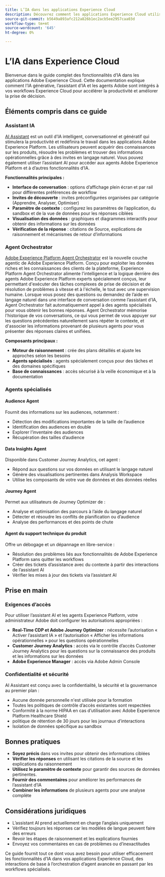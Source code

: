 ```yaml
---
title: L’IA dans les applications Experience Cloud
description: Découvrez comment les applications Experience Cloud utilisent l’IA générative (GenAI), l’assistant d’IA et l’IA dédiée aux agences.
source-git-commit: b5649a893afc212a826b1ec2acb5ee2957caa03d
workflow-type: tm+mt
source-wordcount: '645'
ht-degree: 0%

---
```


# L’IA dans Experience Cloud

Bienvenue dans le guide complet des fonctionnalités d’IA dans les applications Adobe Experience Cloud. Cette documentation explique comment l’IA générative, l’assistant d’IA et les agents Adobe sont intégrés à vos workflows Experience Cloud pour accélérer la productivité et améliorer la prise de décision.

## Éléments compris dans ce guide

### Assistant IA

[AI Assistant](./ai-assistant/ai-assistant-ui.md) est un outil d’IA intelligent, conversationnel et génératif qui stimulera la productivité et redéfinira le travail dans les applications Adobe Experience Platform. Les utilisateurs peuvent acquérir des connaissances sur les produits, résoudre les problèmes et trouver des informations opérationnelles grâce à des invites en langage naturel. Vous pouvez également utiliser l’assistant AI pour accéder aux agents Adobe Experience Platform et à d’autres fonctionnalités d’IA.

**Fonctionnalités principales :**

- **Interface de conversation** : options d’affichage plein écran et par rail pour différentes préférences de workflow
- **Invites de découverte** : invites préconfigurées organisées par catégorie (Apprendre, Analyser, Optimiser)
- **Paramètre de contexte** : configurez les paramètres de l’application, du sandbox et de la vue de données pour les réponses ciblées
- **Visualisation des données** : graphiques et diagrammes interactifs pour obtenir des informations sur les données
- **Vérification de la réponse** : citations de Source, explications de raisonnement et mécanismes de retour d’informations

### Agent Orchestrator

[Adobe Experience Platform Agent Orchestrator](./agents/agent-orchestrator.md) est la nouvelle couche agentic de Adobe Experience Platform. Conçu pour exploiter les données riches et les connaissances des clients de la plateforme, Experience Platform Agent Orchestrator alimente l&#39;intelligence et la logique derrière des agents Adobe Experience Platform experts spécialement conçus, leur permettant d&#39;exécuter des tâches complexes de prise de décision et de résolution de problèmes à vitesse et à l&#39;échelle, le tout avec une supervision humaine. Lorsque vous posez des questions ou demandez de l’aide en langage naturel dans une interface de conversation comme l’assistant d’IA, Agent Orchestrator fait automatiquement appel à des agents spécialisés pour vous obtenir les bonnes réponses. Agent Orchestrator mémorise l&#39;historique de vos conversations, ce qui vous permet de vous appuyer sur les questions précédentes naturellement sans répéter le contexte, et d&#39;associer les informations provenant de plusieurs agents pour vous présenter des réponses claires et unifiées.

**Composants principaux :**

- **Moteur de raisonnement** : crée des plans détaillés et ajuste les approches selon les besoins
- **Agents spécialisés** : agents spécialement conçus pour des tâches et des domaines spécifiques
- **Base de connaissances** : accès sécurisé à la veille économique et à la documentation

### Agents spécialisés

#### Audience Agent

Fournit des informations sur les audiences, notamment :

- Détection des modifications importantes de la taille de l’audience
- Identification des audiences en double
- Explorer l’inventaire des audiences
- Récupération des tailles d’audience

#### Data Insights Agent

Disponible dans Customer Journey Analytics, cet agent :

- Répond aux questions sur vos données en utilisant le langage naturel
- Génère des visualisations pertinentes dans Analysis Workspace
- Utilise les composants de votre vue de données et des données réelles

#### Journey Agent

Permet aux utilisateurs de Journey Optimizer de :

- Analyse et optimisation des parcours à l’aide du langage naturel
- Détecter et résoudre les conflits de planification ou d’audience
- Analyse des performances et des points de chute

#### Agent du support technique du produit

Offre un débogage et un dépannage en libre-service :

- Résolution des problèmes liés aux fonctionnalités de Adobe Experience Platform sans quitter les workflows
- Créer des tickets d’assistance avec du contexte à partir des interactions de l’assistant AI
- Vérifier les mises à jour des tickets via l’assistant AI

## Prise en main

### Exigences d’accès

Pour utiliser l’assistant AI et les agents Experience Platform, votre administrateur Adobe doit configurer les autorisations appropriées :

- **Real-Time CDP et Adobe Journey Optimizer** : nécessite l’autorisation « Activer l’assistant IA » et l’autorisation « Afficher les informations opérationnelles » pour les questions opérationnelles
- **Customer Journey Analytics** : accès via le contrôle d’accès Customer Journey Analytics pour les questions sur la connaissance des produits et les informations sur les données
- **Adobe Experience Manager** : accès via Adobe Admin Console

### Confidentialité et sécurité

AI Assistant est conçu avec la confidentialité, la sécurité et la gouvernance au premier plan :

- Aucune donnée personnelle n&#39;est utilisée pour la formation
- Toutes les politiques de contrôle d’accès existantes sont respectées
- Conformité à la norme HIPAA en cas d’utilisation avec Adobe Experience Platform Healthcare Shield
- politique de rétention de 30 jours pour les journaux d’interactions
- Isolation de données spécifique au sandbox

## Bonnes pratiques

- **Soyez précis** dans vos invites pour obtenir des informations ciblées
- **Vérifier les réponses** en utilisant les citations de la source et les explications du raisonnement
- **Utilisez le paramètre de contexte** pour garantir des sources de données pertinentes.
- **Fournir des commentaires** pour améliorer les performances de l’assistant d’IA
- **Combiner les informations** de plusieurs agents pour une analyse complète

## Considérations juridiques

- L’assistant AI prend actuellement en charge l’anglais uniquement
- Vérifiez toujours les réponses car les modèles de langue peuvent faire des erreurs
- Revoir les étapes de raisonnement et les explications fournies
- Envoyez vos commentaires en cas de problèmes ou d’inexactitudes

Ce guide fournit tout ce dont vous avez besoin pour utiliser efficacement les fonctionnalités d’IA dans vos applications Experience Cloud, des interactions de base à l’orchestration d’agent avancée en passant par les workflows spécialisés.
